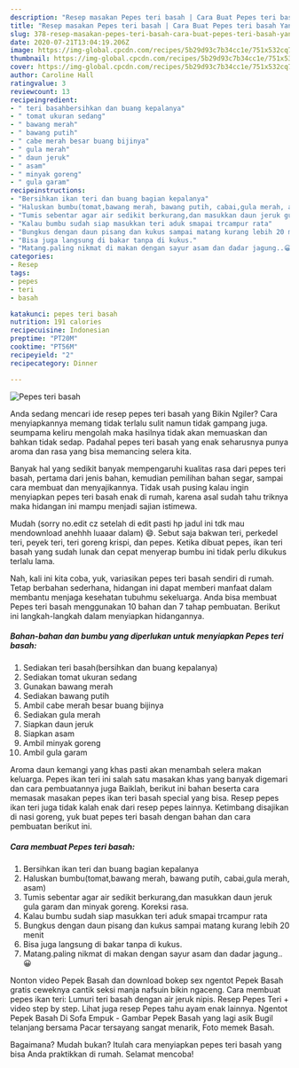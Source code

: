 ```yaml
---
description: "Resep masakan Pepes teri basah | Cara Buat Pepes teri basah Yang Paling Enak"
title: "Resep masakan Pepes teri basah | Cara Buat Pepes teri basah Yang Paling Enak"
slug: 378-resep-masakan-pepes-teri-basah-cara-buat-pepes-teri-basah-yang-paling-enak
date: 2020-07-21T13:04:19.206Z
image: https://img-global.cpcdn.com/recipes/5b29d93c7b34cc1e/751x532cq70/pepes-teri-basah-foto-resep-utama.jpg
thumbnail: https://img-global.cpcdn.com/recipes/5b29d93c7b34cc1e/751x532cq70/pepes-teri-basah-foto-resep-utama.jpg
cover: https://img-global.cpcdn.com/recipes/5b29d93c7b34cc1e/751x532cq70/pepes-teri-basah-foto-resep-utama.jpg
author: Caroline Hall
ratingvalue: 3
reviewcount: 13
recipeingredient:
- " teri basahbersihkan dan buang kepalanya"
- " tomat ukuran sedang"
- " bawang merah"
- " bawang putih"
- " cabe merah besar buang bijinya"
- " gula merah"
- " daun jeruk"
- " asam"
- " minyak goreng"
- " gula garam"
recipeinstructions:
- "Bersihkan ikan teri dan buang bagian kepalanya"
- "Haluskan bumbu(tomat,bawang merah, bawang putih, cabai,gula merah, asam)"
- "Tumis sebentar agar air sedikit berkurang,dan masukkan daun jeruk gula garam dan minyak goreng. Koreksi rasa."
- "Kalau bumbu sudah siap masukkan teri aduk smapai trcampur rata"
- "Bungkus dengan daun pisang dan kukus sampai matang kurang lebih 20 menit"
- "Bisa juga langsung di bakar tanpa di kukus."
- "Matang.paling nikmat di makan dengan sayur asam dan dadar jagung..😀"
categories:
- Resep
tags:
- pepes
- teri
- basah

katakunci: pepes teri basah 
nutrition: 191 calories
recipecuisine: Indonesian
preptime: "PT20M"
cooktime: "PT56M"
recipeyield: "2"
recipecategory: Dinner

---
```



![Pepes teri basah](https://img-global.cpcdn.com/recipes/5b29d93c7b34cc1e/751x532cq70/pepes-teri-basah-foto-resep-utama.jpg)

Anda sedang mencari ide resep pepes teri basah yang Bikin Ngiler? Cara menyiapkannya memang tidak terlalu sulit namun tidak gampang juga. seumpama keliru mengolah maka hasilnya tidak akan memuaskan dan bahkan tidak sedap. Padahal pepes teri basah yang enak seharusnya punya aroma dan rasa yang bisa memancing selera kita.

Banyak hal yang sedikit banyak mempengaruhi kualitas rasa dari pepes teri basah, pertama dari jenis bahan, kemudian pemilihan bahan segar, sampai cara membuat dan menyajikannya. Tidak usah pusing kalau ingin menyiapkan pepes teri basah enak di rumah, karena asal sudah tahu triknya maka hidangan ini mampu menjadi sajian istimewa.

Mudah (sorry no.edit cz setelah di edit pasti hp jadul ini tdk mau mendownload anehhh luaaar dalam) 😄. Sebut saja bakwan teri, perkedel teri, peyek teri, teri goreng krispi, dan pepes. Ketika dibuat pepes, ikan teri basah yang sudah lunak dan cepat menyerap bumbu ini tidak perlu dikukus terlalu lama.


Nah, kali ini kita coba, yuk, variasikan pepes teri basah sendiri di rumah. Tetap berbahan sederhana, hidangan ini dapat memberi manfaat dalam membantu menjaga kesehatan tubuhmu sekeluarga. Anda bisa membuat Pepes teri basah menggunakan 10 bahan dan 7 tahap pembuatan. Berikut ini langkah-langkah dalam menyiapkan hidangannya.

<!--inarticleads1-->

##### Bahan-bahan dan bumbu yang diperlukan untuk menyiapkan Pepes teri basah:

1. Sediakan  teri basah(bersihkan dan buang kepalanya)
1. Sediakan  tomat ukuran sedang
1. Gunakan  bawang merah
1. Sediakan  bawang putih
1. Ambil  cabe merah besar buang bijinya
1. Sediakan  gula merah
1. Siapkan  daun jeruk
1. Siapkan  asam
1. Ambil  minyak goreng
1. Ambil  gula garam


Aroma daun kemangi yang khas pasti akan menambah selera makan keluarga. Pepes ikan teri ini salah satu masakan khas yang banyak digemari dan cara pembuatannya juga Baiklah, berikut ini bahan beserta cara memasak masakan pepes ikan teri basah special yang bisa. Resep pepes ikan teri juga tidak kalah enak dari resep pepes lainnya. Ketimbang disajikan di nasi goreng, yuk buat pepes teri basah dengan bahan dan cara pembuatan berikut ini. 

<!--inarticleads2-->

##### Cara membuat Pepes teri basah:

1. Bersihkan ikan teri dan buang bagian kepalanya
1. Haluskan bumbu(tomat,bawang merah, bawang putih, cabai,gula merah, asam)
1. Tumis sebentar agar air sedikit berkurang,dan masukkan daun jeruk gula garam dan minyak goreng. Koreksi rasa.
1. Kalau bumbu sudah siap masukkan teri aduk smapai trcampur rata
1. Bungkus dengan daun pisang dan kukus sampai matang kurang lebih 20 menit
1. Bisa juga langsung di bakar tanpa di kukus.
1. Matang.paling nikmat di makan dengan sayur asam dan dadar jagung..😀


Nonton video Pepek Basah dan download bokep sex ngentot Pepek Basah gratis ceweknya cantik seksi manja nafsuin bikin ngaceng. Cara membuat pepes ikan teri: Lumuri teri basah dengan air jeruk nipis. Resep Pepes Teri + video step by step. Lihat juga resep Pepes tahu ayam enak lainnya. Ngentot Pepek Basah Di Sofa Empuk - Gambar Pepek Basah yang lagi asik Bugil telanjang bersama Pacar tersayang sangat menarik, Foto memek Basah. 

Bagaimana? Mudah bukan? Itulah cara menyiapkan pepes teri basah yang bisa Anda praktikkan di rumah. Selamat mencoba!
